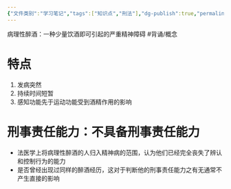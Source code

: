 ```yaml
---
{"文件类别":"学习笔记","tags":["知识点","刑法"],"dg-publish":true,"permalink":"/学习笔记studyup/刑总/病理性醉酒/","dgPassFrontmatter":true,"created":"2024-11-01T21:52:24.990+08:00","updated":"2024-11-01T21:56:36.612+08:00"}
---
```


病理性醉酒：一种少量饮酒即可引起的严重精神障碍 #背诵/概念 
# 特点
1. 发病突然
2. 持续时间短暂
3. 感知功能先于运动功能受到酒精作用的影响
# 刑事责任能力：不具备刑事责任能力
- 法医学上将病理性醉酒的人归入精神病的范围，认为他们已经完全丧失了辨认和控制行为的能力
- 是否曾经出现过同样的醉酒经历，这对于判断他的刑事责任能力之有无通常不产生直接的影响